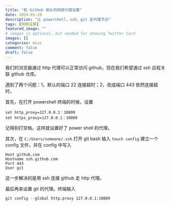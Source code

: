 ```yaml
---
title: "和 GitHub 相关的网络代理设置"
date: 2024-01-29
description: "让 powershell，ssh，git 走代理节点"
tags: [网络设置]
featured_image: ""
# images is optional, but needed for showing Twitter Card
images: []
categories: misc
comment: false
draft: false
---
```


我们的浏览器通过 http 代理可以正常访问 github，现在我们希望通过 ssh 远程关联 github 仓库。

遇到了两个问题：1，默认的端口 22 连接超时；2，改成端口 443 依然连接超时。

首先，在打开 powershell 终端的时候，设置

    set http_proxy=127.0.0.1：10809
    set https_proxy=127.0.0.1：10809

记得别打空格。这样就设置好了 power shell 的代理。

其次，在 `C:/Users/someone/.ssh` 打开 git bash 输入 `touch config` 建立一个 config 文件，并在 config 中写入 

    Host github.com
    Hostname ssh.github.com
    Port 443
    User git

这一步解决的是用 ssh 连接 github 走 http 代理。

最后再来设置 git 的代理。终端输入 

    git config --global http.proxy 127.0.0.1:10809

